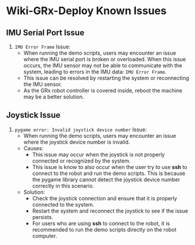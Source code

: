 # Wiki-GRx-Deploy Known Issues

## IMU Serial Port Issue

1. `IMU Error Frame` Issue:
    - When running the demo scripts, users may encounter an issue where the IMU serial port is broken or overloaded.
      When this issue occurs, the IMU sensor may not be able to communicate with the system, leading to errors in the IMU data:
      `IMU Error Frame`.
    - This issue can be resolved by restarting the system or reconnecting the IMU sensor.
    - As the GRx robot controller is covered inside, reboot the machine may be a better solution.

## Joystick Issue

1. `pygame error: Invalid joystick device number` Issue:
    - When running the demo scripts, users may encounter an issue where the joystick device number is invalid.
    - Causes:
        - This issue may occur when the joystick is not properly connected or recognized by the system.
        - This issue is know to also occur when the user try to use **ssh** to connect to the robot and run the demo scripts.
          This is because the pygame library cannot detect the joystick device number correctly in this scenario.
    - Solution:
        - Check the joystick connection and ensure that it is properly connected to the system.
        - Restart the system and reconnect the joystick to see if the issue persists.
        - For users who are using **ssh** to connect to the robot, it is recommended to run the demo scripts directly on the robot computer.
